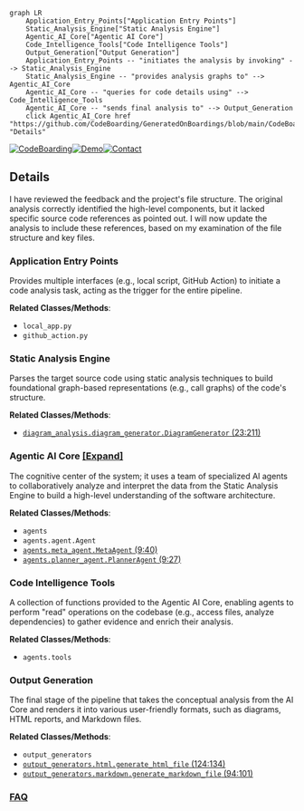 ```mermaid
graph LR
    Application_Entry_Points["Application Entry Points"]
    Static_Analysis_Engine["Static Analysis Engine"]
    Agentic_AI_Core["Agentic AI Core"]
    Code_Intelligence_Tools["Code Intelligence Tools"]
    Output_Generation["Output Generation"]
    Application_Entry_Points -- "initiates the analysis by invoking" --> Static_Analysis_Engine
    Static_Analysis_Engine -- "provides analysis graphs to" --> Agentic_AI_Core
    Agentic_AI_Core -- "queries for code details using" --> Code_Intelligence_Tools
    Agentic_AI_Core -- "sends final analysis to" --> Output_Generation
    click Agentic_AI_Core href "https://github.com/CodeBoarding/GeneratedOnBoardings/blob/main/CodeBoarding/Agentic_AI_Core.md" "Details"
```

[![CodeBoarding](https://img.shields.io/badge/Generated%20by-CodeBoarding-9cf?style=flat-square)](https://github.com/CodeBoarding/GeneratedOnBoardings)[![Demo](https://img.shields.io/badge/Try%20our-Demo-blue?style=flat-square)](https://www.codeboarding.org/demo)[![Contact](https://img.shields.io/badge/Contact%20us%20-%20contact@codeboarding.org-lightgrey?style=flat-square)](mailto:contact@codeboarding.org)

## Details

I have reviewed the feedback and the project's file structure. The original analysis correctly identified the high-level components, but it lacked specific source code references as pointed out. I will now update the analysis to include these references, based on my examination of the file structure and key files.

### Application Entry Points
Provides multiple interfaces (e.g., local script, GitHub Action) to initiate a code analysis task, acting as the trigger for the entire pipeline.


**Related Classes/Methods**:

- `local_app.py`
- `github_action.py`


### Static Analysis Engine
Parses the target source code using static analysis techniques to build foundational graph-based representations (e.g., call graphs) of the code's structure.


**Related Classes/Methods**:

- <a href="https://github.com/CodeBoarding/CodeBoarding/blob/main/diagram_analysis/diagram_generator.py#L23-L211" target="_blank" rel="noopener noreferrer">`diagram_analysis.diagram_generator.DiagramGenerator` (23:211)</a>


### Agentic AI Core [[Expand]](./Agentic_AI_Core.md)
The cognitive center of the system; it uses a team of specialized AI agents to collaboratively analyze and interpret the data from the Static Analysis Engine to build a high-level understanding of the software architecture.


**Related Classes/Methods**:

- `agents`
- `agents.agent.Agent`
- <a href="https://github.com/CodeBoarding/CodeBoarding/blob/main/agents/meta_agent.py#L9-L40" target="_blank" rel="noopener noreferrer">`agents.meta_agent.MetaAgent` (9:40)</a>
- <a href="https://github.com/CodeBoarding/CodeBoarding/blob/main/agents/planner_agent.py#L9-L27" target="_blank" rel="noopener noreferrer">`agents.planner_agent.PlannerAgent` (9:27)</a>


### Code Intelligence Tools
A collection of functions provided to the Agentic AI Core, enabling agents to perform "read" operations on the codebase (e.g., access files, analyze dependencies) to gather evidence and enrich their analysis.


**Related Classes/Methods**:

- `agents.tools`


### Output Generation
The final stage of the pipeline that takes the conceptual analysis from the AI Core and renders it into various user-friendly formats, such as diagrams, HTML reports, and Markdown files.


**Related Classes/Methods**:

- `output_generators`
- <a href="https://github.com/CodeBoarding/CodeBoarding/blob/main/output_generators/html.py#L124-L134" target="_blank" rel="noopener noreferrer">`output_generators.html.generate_html_file` (124:134)</a>
- <a href="https://github.com/CodeBoarding/CodeBoarding/blob/main/output_generators/markdown.py#L94-L101" target="_blank" rel="noopener noreferrer">`output_generators.markdown.generate_markdown_file` (94:101)</a>




### [FAQ](https://github.com/CodeBoarding/GeneratedOnBoardings/tree/main?tab=readme-ov-file#faq)